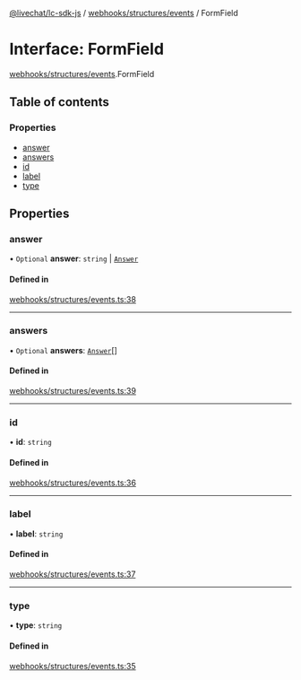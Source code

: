 [@livechat/lc-sdk-js](../README.md) / [webhooks/structures/events](../modules/webhooks_structures_events.md) / FormField

# Interface: FormField

[webhooks/structures/events](../modules/webhooks_structures_events.md).FormField

## Table of contents

### Properties

- [answer](webhooks_structures_events.FormField.md#answer)
- [answers](webhooks_structures_events.FormField.md#answers)
- [id](webhooks_structures_events.FormField.md#id)
- [label](webhooks_structures_events.FormField.md#label)
- [type](webhooks_structures_events.FormField.md#type)

## Properties

### answer

• `Optional` **answer**: `string` \| [`Answer`](webhooks_structures_events.Answer.md)

#### Defined in

[webhooks/structures/events.ts:38](https://github.com/livechat/lc-sdk-js/blob/5f5afdd/src/webhooks/structures/events.ts#L38)

___

### answers

• `Optional` **answers**: [`Answer`](webhooks_structures_events.Answer.md)[]

#### Defined in

[webhooks/structures/events.ts:39](https://github.com/livechat/lc-sdk-js/blob/5f5afdd/src/webhooks/structures/events.ts#L39)

___

### id

• **id**: `string`

#### Defined in

[webhooks/structures/events.ts:36](https://github.com/livechat/lc-sdk-js/blob/5f5afdd/src/webhooks/structures/events.ts#L36)

___

### label

• **label**: `string`

#### Defined in

[webhooks/structures/events.ts:37](https://github.com/livechat/lc-sdk-js/blob/5f5afdd/src/webhooks/structures/events.ts#L37)

___

### type

• **type**: `string`

#### Defined in

[webhooks/structures/events.ts:35](https://github.com/livechat/lc-sdk-js/blob/5f5afdd/src/webhooks/structures/events.ts#L35)
